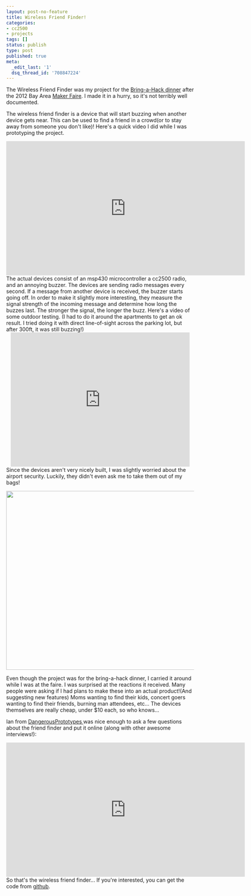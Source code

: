 ```yaml
---
layout: post-no-feature
title: Wireless Friend Finder!
categories:
- cc2500
- projects
tags: []
status: publish
type: post
published: true
meta:
  _edit_last: '1'
  dsq_thread_id: '708847224'
---
```

The Wireless Friend Finder was my project for the <a href="https://twitter.com/jeriellsworth/status/202248450362978304">Bring-a-Hack dinner</a> after the 2012 Bay Area <a href="http://makerfaire.com/">Maker Faire</a>. I made it in a hurry, so it's not terribly well documented.

The wireless friend finder is a device that will start buzzing when another device gets near. This can be used to find a friend in a crowd(or to stay away from someone you don't like)! Here's a quick video I did while I was prototyping the project.
<div style="text-align: center;"><iframe src="http://www.youtube.com/embed/2gkRtET5Arc" frameborder="0" width="640" height="360"></iframe></div>
The actual devices consist of an msp430 microcontroller a cc2500 radio, and an annoying buzzer. The devices are sending radio messages every second. If a message from another device is received, the buzzer starts going off. In order to make it slightly more interesting, they measure the signal strength of the incoming message and determine how long the buzzes last. The stronger the signal, the longer the buzz. Here's a video of some outdoor testing. (I had to do it around the apartments to get an ok result. I tried doing it with direct line-of-sight across the parking lot, but after 300ft, it was still buzzing!)
<div style="text-align: center;"><iframe src="http://www.youtube.com/embed/x-Ge8ROIJVA" frameborder="0" width="480" height="360"></iframe></div>
Since the devices aren't very nicely built, I was slightly worried about the airport security. Luckily, they didn't even ask me to take them out of my bags!

<a href="http://162.243.232.167/wp-content/uploads/2012/05/IMG_20120517_161712.jpg"><img class="size-large wp-image-245 aligncenter" title="Wireless Friend Finders" src="http://162.243.232.167/wp-content/uploads/2012/05/IMG_20120517_161712-640x480.jpg" alt="" width="640" height="480" /></a>

Even though the project was for the bring-a-hack dinner, I carried it around while I was at the faire. I was surprised at the reactions it received. Many people were asking if I had plans to make these into an actual product!(And suggesting new features) Moms wanting to find their kids, concert goers wanting to find their friends, burning man attendees, etc... The devices themselves are really cheap, under $10 each, so who knows...

Ian from <a href="http://dangerousprototypes.com/">DangerousPrototypes </a>was nice enough to ask a few questions about the friend finder and put it online (along with other awesome interviews!):
<div style="text-align: center;"><iframe src="http://www.youtube.com/embed/2qkT9hLQPy0" frameborder="0" width="640" height="360"></iframe></div>
<div style="text-align: center;"></div>
So that's the wireless friend finder... If you're interested, you can get the code from <a href="https://github.com/alvarop/msp430-cc2500/blob/master/projects/friendfinder/main.c">github</a>.
